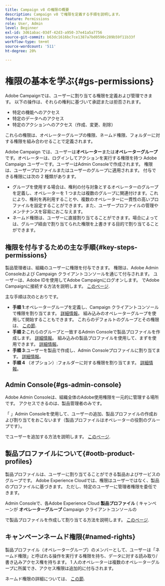 ```yaml
---
title: Campaign v8 の権限の概要
description: Campaign v8 で権限を定義する手順を説明します。
feature: Permissions
role: User, Admin
level: Beginner
exl-id: 3d61abac-03df-42d3-a950-37e41a5a7756
source-git-commit: b63dc1616bc7ce1387a7bd0590c289b59f11b33f
workflow-type: tm+mt
source-wordcount: '511'
ht-degree: 20%

---
```


# 権限の基本を学ぶ{#gs-permissions}

Adobe Campaignでは、ユーザーに割り当てる権限を定義および管理できます。 以下の操作は、それらの権利に基づいて承認または拒否されます。

* 特定の機能へのアクセス
* 特定のデータへのアクセス
* 特定のアクションへのアクセス（作成、変更、削除）

これらの権限は、オペレーターグループの権限、ネームド権限、フォルダーに対する権限を組み合わせることで定義されます。

Adobe Campaign では、ユーザーは&#x200B;**オペレーター**&#x200B;または&#x200B;**オペレーターグループ**&#x200B;です。オペレーターは、ログインしてアクションを実行する権限を持つ Adobe Campaign ユーザーです。ユーザーはAdmin Consoleで作成されます。 権限は、ユーザープロファイルまたはユーザーのグループに適用されます。 付与できる権限には次の 2 種類があります。

* グループを使用する場合は、権利の付与対象とするオペレーターのグループを定義し、オペレーターを 1 つまたは複数のグループに関連付けます。これにより、権利を再利用することや、複数のオペレーターに一貫性の高いプロファイルを設定することができます。また、ユーザープロファイルの管理やメンテナンスを容易におこなえます。
* ネームド権限は、ユーザーに直接割り当てることができます。場合によっては、グループ経由で割り当てられた権限を上書きする目的で割り当てることができます。

## 権限を付与するための主な手順{#key-steps-permissions}

製品管理者は、組織のユーザーに権限を付与できます。 権限は、Adobe Admin Consoleおよび Campaign クライアントコンソールを通じて付与されます。 ユーザーは、Adobe IDを使用してAdobe Campaignにログオンします。 でAdobe Campaignに接続する方法を説明します。 [このページ](connect.md).

主な手順は次のとおりです。

* **手順 1**:オペレーターグループを定義し、Campaign クライアントコンソールで権限を割り当てます。 [詳細情報](manage-permissions.md#create-product-profile)。
組み込みのオペレーターグループを使用して開始することもできます。 これらのデフォルトのグループとその権限は、 [この節](manage-permissions.md#ootb-productprofiles).
* **手順 2**:これらのグループと一致するAdmin Consoleで製品プロファイルを作成します。 [詳細情報](manage-permissions.md#create-product-profile)。
組み込みの製品プロファイルを使用して、まずを使用できます。 [詳細情報](manage-permissions.md#ootb-productprofiles)。
* **手順 3**:ユーザーを製品で作成し、Admin Consoleプロファイルに割り当てます。 [詳細情報](manage-permissions.md#add-users)。
* **手順 4** （オプション）:フォルダーに対する権限を割り当てます。 [詳細情報](manage-permissions.md#ootb-productprofiles)。

## Admin Console{#gs-admin-console}

Adobe Admin Consoleは、組織全体のAdobe使用権限を一元的に管理する場所です。 アクセスできるのは、製品管理者のみです。

「 」Admin Consoleを使用して、ユーザーの追加、製品プロファイルの作成および割り当てをおこないます（製品プロファイルはオペレーターの役割のグループです）。

でユーザーを追加する方法を説明します。 [このページ](manage-permissions.md#add-users).

## 製品プロファイルについて{#ootb-product-profiles}

製品プロファイルは、ユーザーに割り当てることができる製品およびサービスのグループです。 Adobe Experience Cloudでは、権限はユーザーではなく、製品のプロファイルに基づきます。 ただし、特定のユーザーに管理者権限を委任できます。

Admin Consoleで、各Adobe Experience Cloud **製品プロファイル** ( キャンペーンが **オペレーターグループ** Campaign クライアントコンソールの

で製品プロファイルを作成して割り当てる方法を説明します。 [このページ](manage-permissions.md#create-a-product-profile).

## キャンペーンネームド権限{#named-rights}

製品プロファイル（オペレーターグループ）のメンバーとして、ユーザーは「ネームド権限」と呼ばれる操作を実行する権限を持ち、データに対する読み取り/書き込みアクセス権を持ちます。 1 人のオペレーターは複数のオペレーターグループに所属でき、アクセス権限は追加的に付与されます。

ネームド権限の詳細については、 [この節](manage-permissions.md#use-named-rights).
